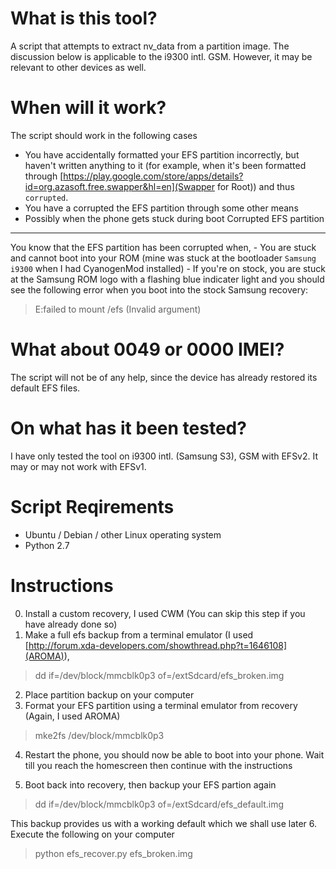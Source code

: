 What is this tool?
==================
A script that attempts to extract nv_data from a 
partition image. 
The discussion below is applicable to the i9300 intl. GSM. 
However, it may be relevant to other devices as well.

When will it work?
==================
The script should work in the following cases
- You have accidentally formatted your EFS partition incorrectly, but haven't written
anything to it (for example, when it's been formatted through 
[https://play.google.com/store/apps/details?id=org.azasoft.free.swapper&hl=en](Swapper for Root)) and thus `corrupted`.
- You have a corrupted the EFS partition through some other means
- Possibly when the phone gets stuck during boot 
Corrupted EFS partition
--------------------------------
You know that the EFS partition has been corrupted when,
    - You are stuck and cannot boot into your ROM  (mine was stuck at the bootloader `Samsung i9300` when I had CyanogenMod installed)
    - If you're on stock, you are stuck at the Samsung ROM logo with a flashing blue indicater light and you should see the following 
      error when you boot into the stock Samsung recovery:

>
> E:failed to mount /efs (Invalid argument)
>

What about 0049 or 0000 IMEI?
=============================
The script will not be of any help, since the device has already restored
its default EFS files. 

On what has it been tested?
===========================
I have only tested the tool on i9300 intl. (Samsung S3), GSM
with EFSv2. It may or may not work with EFSv1.

Script Reqirements
==================
- Ubuntu / Debian / other Linux operating system
- Python 2.7

Instructions
=============
0. Install a custom recovery, I used CWM (You can skip this step if you have already done so)
1. Make a full efs backup from a terminal emulator (I used [http://forum.xda-developers.com/showthread.php?t=1646108](AROMA)), 
>
> dd if=/dev/block/mmcblk0p3 of=/extSdcard/efs_broken.img
>
2. Place partition backup on your computer
3. Format your EFS partition using a terminal emulator from recovery (Again, I used AROMA)
>
> mke2fs /dev/block/mmcblk0p3
>
4. Restart the phone, you should now be able to boot into your phone.
   Wait till you reach the homescreen then continue with the instructions

5. Boot back into recovery, then backup your EFS partion again
>
> dd if=/dev/block/mmcblk0p3 of=/extSdcard/efs_default.img
>
   This backup provides us with a working default which we shall use later
6. Execute the following on your computer
>
> python efs_recover.py efs_broken.img
>
